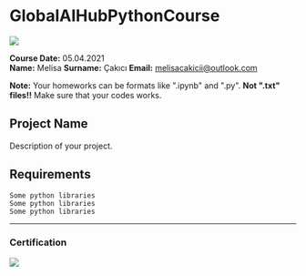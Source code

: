 # GlobalAIHubPythonCourse
![](img/newlogo.png)

**Course Date:** 05.04.2021  
**Name:** Melisa
**Surname:** Çakıcı 
**Email:** melisacakicii@outlook.com  

**Note:** Your homeworks can be formats like ".ipynb" and ".py". **Not ".txt" files!!** Make sure that your codes works.  

## Project Name
Description of your project.

## Requirements
```
Some python libraries
Some python libraries
Some python libraries
```
---

### Certification
![](img/TopLearnerCertificate.png)

